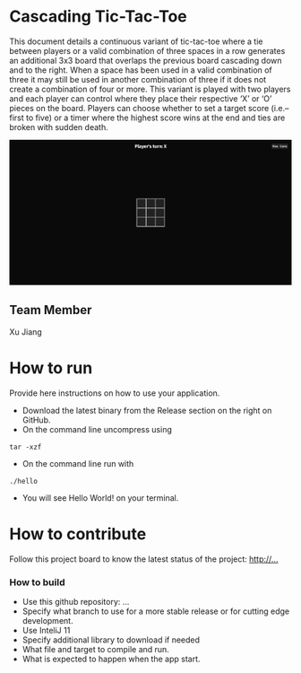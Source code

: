 # Cascading Tic-Tac-Toe
This document details a continuous variant of tic-tac-toe where a tie between players or a valid combination of three spaces in a row generates an additional 3x3 board that overlaps the previous board cascading down and to the right. When a space has been used in a valid combination of three it may still be used in another combination of three if it does not create a combination of four or more. This variant is played with two players and each player can control where they place their respective ‘X’ or ‘O’ pieces on the board. Players can choose whether to set a target score (i.e.–first to five) or a timer where the highest score wins at the end and ties are broken with sudden death.  

![This is a mockup of Cascading Tic-Tac-Toe.](image.png)

## Team Member
Xu Jiang

# How to run
Provide here instructions on how to use your application.   
- Download the latest binary from the Release section on the right on GitHub.  
- On the command line uncompress using
```
tar -xzf  
```
- On the command line run with
```
./hello
```
- You will see Hello World! on your terminal. 

# How to contribute
Follow this project board to know the latest status of the project: [http://...]([http://...])  

### How to build
- Use this github repository: ... 
- Specify what branch to use for a more stable release or for cutting edge development.  
- Use InteliJ 11
- Specify additional library to download if needed 
- What file and target to compile and run. 
- What is expected to happen when the app start. 
